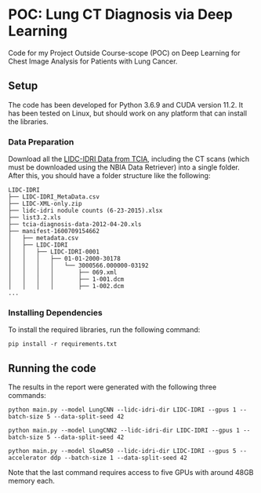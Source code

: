 # POC: Lung CT Diagnosis via Deep Learning
Code for my Project Outside Course-scope (POC) on Deep Learning for Chest Image Analysis for Patients with Lung Cancer.

## Setup
The code has been developed for Python 3.6.9 and CUDA version 11.2. It has been tested on Linux, but should work on any platform that can install the libraries.

### Data Preparation
Download all the [LIDC-IDRI Data from TCIA](https://wiki.cancerimagingarchive.net/display/Public/LIDC-IDRI), including the CT scans (which must be downloaded using the NBIA Data Retriever) into a single folder. After this, you should have a folder structure like the following:

```
LIDC-IDRI
├── LIDC-IDRI_MetaData.csv
├── LIDC-XML-only.zip
├── lidc-idri nodule counts (6-23-2015).xlsx
├── list3.2.xls
├── tcia-diagnosis-data-2012-04-20.xls
├── manifest-1600709154662
│   ├── metadata.csv
│   ├── LIDC-IDRI
│   │   ├── LIDC-IDRI-0001
│   │   │   ├── 01-01-2000-30178
│   │   │   │   └── 3000566.000000-03192
│   │   │   │       ├── 069.xml
│   │   │   │       ├── 1-001.dcm
│   │   │   │       ├── 1-002.dcm
...
```

### Installing Dependencies
To install the required libraries, run the following command:
```
pip install -r requirements.txt
```

## Running the code
The results in the report were generated with the following three commands:
```
python main.py --model LungCNN --lidc-idri-dir LIDC-IDRI --gpus 1 --batch-size 5 --data-split-seed 42
```
```
python main.py --model LungCNN2 --lidc-idri-dir LIDC-IDRI --gpus 1 --batch-size 5 --data-split-seed 42
```
```
python main.py --model SlowR50 --lidc-idri-dir LIDC-IDRI --gpus 5 --accelerator ddp --batch-size 1 --data-split-seed 42
```
Note that the last command requires access to five GPUs with around 48GB memory each.
